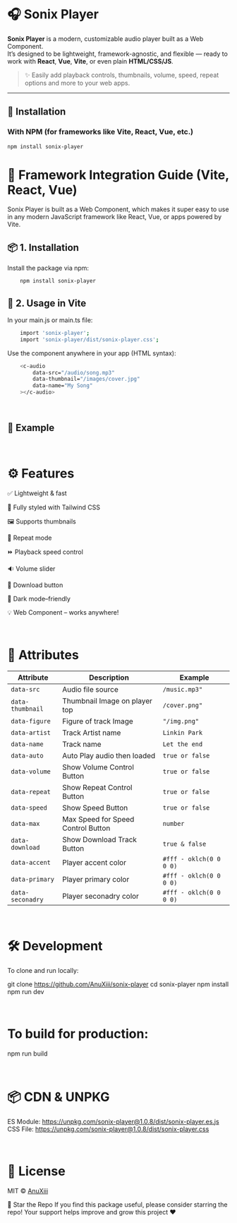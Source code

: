 # 🎧 Sonix Player

**Sonix Player** is a modern, customizable audio player built as a Web Component.  
It’s designed to be lightweight, framework-agnostic, and flexible — ready to work with **React**, **Vue**, **Vite**, or even plain **HTML/CSS/JS**.

> ✨ Easily add playback controls, thumbnails, volume, speed, repeat options and more to your web apps.

---

## 🚀 Installation

### With NPM (for frameworks like Vite, React, Vue, etc.)

```bash
npm install sonix-player
```

# 🧩 Framework Integration Guide (Vite, React, Vue)

Sonix Player is built as a Web Component, which makes it super easy to use in any modern JavaScript framework like React, Vue, or apps powered by Vite.

## 📦 1. Installation

Install the package via npm:

```bash
    npm install sonix-player
```

## 🧠 2. Usage in Vite

In your main.js or main.ts file:

```bash
    import 'sonix-player';
    import 'sonix-player/dist/sonix-player.css';
```

Use the component anywhere in your app (HTML syntax):

```bash
    <c-audio
        data-src="/audio/song.mp3"
        data-thumbnail="/images/cover.jpg"
        data-name="My Song"
    ></c-audio>
```

<br>

## 🧪 Example

<!DOCTYPE html>
<html lang="en">
<head>
  <meta charset="UTF-8" />
  <meta name="viewport" content="width=device-width, initial-scale=1.0" />
  <title>Sonix Player</title>
  <link rel="stylesheet" href="https://unpkg.com/sonix-player@1.0.8/dist/sonix-player.css" />
</head>
<body>
    <c-audio
                    data-src="/phonk.mp4"
                    data-thumbnail="/phonk.jpg"
                    data-figure="/phonk.jpg"
                    data-artist="phonk"
                    data-name="phonk music"
                    data-auto="false"
                    data-volume="true"
                    data-repeat="true"
                    data-speed="true"
                    data-max="3"
                    data-download="true"
                    data-accent="oklch(58.6% 0.253 17.585)"
                    data-primary="oklch(21% 0.006 285.885)"
                    data-secondary="oklch(96.9% 0.016 293.756)">
    </c-audio>

  <script type="module" src="https://unpkg.com/sonix-player@1.0.8/dist/sonix-player.es.js"></script>
</body>
</html>

<br>

# ⚙️ Features

✅ Lightweight & fast

🎨 Fully styled with Tailwind CSS

🖼️ Supports thumbnails

🔁 Repeat mode

⏩ Playback speed control

🔉 Volume slider

💾 Download button

🌙 Dark mode–friendly

💡 Web Component – works anywhere!

<br>

# 📂 Attributes

| Attribute        | Description                        | Example                 |
| ---------------- | ---------------------------------- | ----------------------- |
| `data-src`       | Audio file source                  | `/music.mp3"`           |
| `data-thumbnail` | Thumbnail Image on player top      | `/cover.png"`           |
| `data-figure`    | Figure of track Image              | `"/img.png"`            |
| `data-artist`    | Track Artist name                  | `Linkin Park`           |
| `data-name`      | Track name                         | `Let the end`           |
| `data-auto`      | Auto Play audio then loaded        | `true or false`         |
| `data-volume`    | Show Volume Control Button         | `true or false`         |
| `data-repeat`    | Show Repeat Control Button         | `true or false`         |
| `data-speed`     | Show Speed Button                  | `true or false`         |
| `data-max`       | Max Speed for Speed Control Button | `number`                |
| `data-download`  | Show Download Track Button         | `true & false`          |
| `data-accent`    | Player accent color                | `#fff - oklch(0 0 0 0)` |
| `data-primary`   | Player primary color               | `#fff - oklch(0 0 0 0)` |
| `data-seconadry` | Player seconadry color             | `#fff - oklch(0 0 0 0)` |

<br>

# 🛠️ Development

To clone and run locally:

git clone https://github.com/AnuXiii/sonix-player
cd sonix-player
npm install
npm run dev

<br>

# To build for production:

npm run build

<br>

# 📦 CDN & UNPKG

ES Module: https://unpkg.com/sonix-player@1.0.8/dist/sonix-player.es.js
CSS File: https://unpkg.com/sonix-player@1.0.8/dist/sonix-player.css

<br>

# 📄 License

MIT © <a href="https://github.com/AnuXiii" target="_blank">AnuXiii<a/>

🌟 Star the Repo
If you find this package useful, please consider starring the repo!
Your support helps improve and grow this project ❤️
